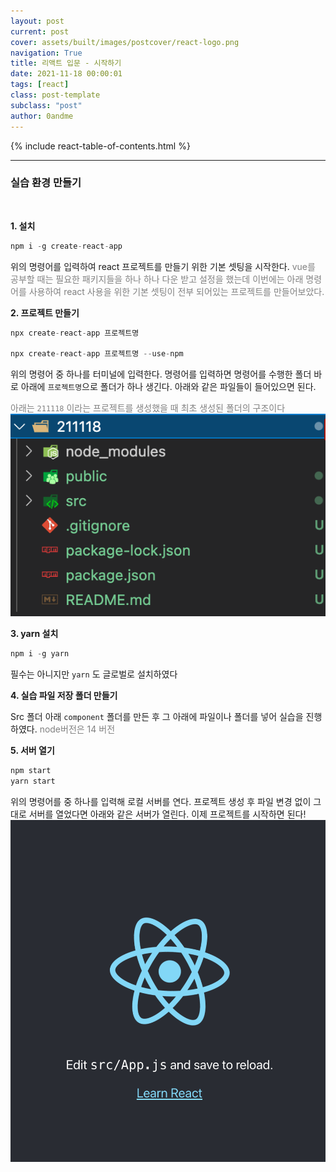 ```yaml
---
layout: post
current: post
cover: assets/built/images/postcover/react-logo.png
navigation: True
title: 리액트 입문 - 시작하기
date: 2021-11-18 00:00:01
tags: [react]
class: post-template
subclass: "post"
author: 0andme
---
```


{% include react-table-of-contents.html %}

---

<!-- excerpt-start -->

### 실습 환경 만들기

<br/>

**1. 설치**

```jsx
npm i -g create-react-app
```

위의 명령어를 입력하여
react 프로젝트를 만들기 위한 기본 셋팅을 시작한다.
<span style="color:gray">vue를 공부할 때는 필요한 패키지들을 하나 하나 다운 받고 설정을 했는데 이번에는 아래 명령어를 사용하여 react 사용을 위한 기본 셋팅이 전부 되어있는 프로젝트를 만들어보았다.</span>

**2. 프로젝트 만들기**

```jsx
npx create-react-app 프로젝트명

npx create-react-app 프로젝트명 --use-npm
```

위의 명령어 중 하나를 터미널에 입력한다. 명령어를 입력하면 명령어를 수행한 폴더 바로 아래에 `프로젝트명`으로 폴더가 하나 생긴다. 아래와 같은 파일들이 들어있으면 된다.

<span style="color:gray"> 아래는 `211118` 이라는 프로젝트를 생성했을 때 최초 생성된 폴더의 구조이다</span>
<img src="/assets/built/images/react/react최초생성폴더.png" alt="프로젝트 생성시 최초 폴더 구조">

**3. yarn 설치**

```jsx
npm i -g yarn
```

필수는 아니지만 `yarn` 도 글로벌로 설치하였다

**4. 실습 파일 저장 폴더 만들기**

Src 폴더 아래 `component` 폴더를 만든 후 그 아래에 파일이나 폴더를 넣어 실습을 진행하였다. <span style="color:gray"> node버전은 14 버전</span>

**5. 서버 열기**

```jsx
npm start
yarn start
```

위의 명령어를 중 하나를 입력해 로컬 서버를 연다. 프로젝트 생성 후 파일 변경 없이 그대로 서버를 열었다면 아래와 같은 서버가 열린다. 이제 프로젝트를 시작하면 된다!
<img src="/assets/built/images/react/react최초서버.png" alt="react 프로제긑 서버 최초 실행시 서버이미지">
